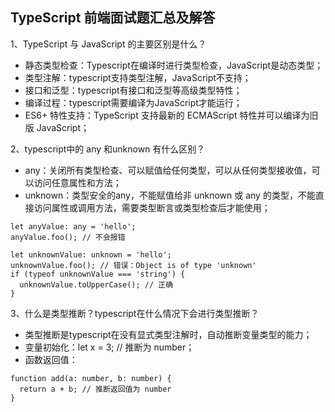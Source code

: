 ## TypeScript 前端面试题汇总及解答

1、TypeScript 与 JavaScript 的主要区别是什么？
- 静态类型检查：Typescript在编译时进行类型检查，JavaScript是动态类型；
- 类型注解：typescript支持类型注解，JavaScript不支持；
- 接口和泛型：typescript有接口和泛型等高级类型特性；
- 编译过程：typescript需要编译为JavaScript才能运行；
- ES6+ 特性支持：TypeScript 支持最新的 ECMAScript 特性并可以编译为旧版 JavaScript；

2、typescript中的 any 和unknown 有什么区别？
- any：关闭所有类型检查、可以赋值给任何类型，可以从任何类型接收值，可以访问任意属性和方法；
- unknown：类型安全的any，不能赋值给非 unknown 或 any 的类型，不能直接访问属性或调用方法，需要类型断言或类型检查后才能使用；
```
let anyValue: any = 'hello';
anyValue.foo(); // 不会报错

let unknownValue: unknown = 'hello';
unknownValue.foo(); // 错误：Object is of type 'unknown'
if (typeof unknownValue === 'string') {
  unknownValue.toUpperCase(); // 正确
}
```

3、什么是类型推断？typescript在什么情况下会进行类型推断？
- 类型推断是typescript在没有显式类型注解时，自动推断变量类型的能力；
- 变量初始化：let x = 3; // 推断为 number；
- 函数返回值：
```
function add(a: number, b: number) {
  return a + b; // 推断返回值为 number
}
```

